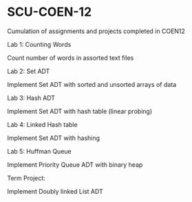 # SCU-COEN-12
Cumulation of assignments and projects completed in COEN12

Lab 1: Counting Words
  
  Count number of words in assorted text files

Lab 2: Set ADT

 Implement Set ADT with sorted and unsorted arrays of data

Lab 3: Hash ADT

Implement Set ADT with hash table (linear probing)

Lab 4: Linked Hash table

Implement Set ADT with hashing

Lab 5: Huffman Queue

Implement Priority Queue ADT with binary heap

Term Project:

Implement Doubly linked List ADT
